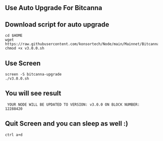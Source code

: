 ## Use Auto Upgrade For Bitcanna

## Download script for auto upgrade
```
cd $HOME
wget https://raw.githubusercontent.com/konsortech/Node/main/Mainnet/Bitcanna/Upgrade/v3.0.0.sh
chmod +x v3.0.0.sh
```

## Use Screen
```
screen -S bitcanna-upgrade
./v3.0.0.sh
```

## You will see result
```
 YOUR NODE WILL BE UPDATED TO VERSION: v3.0.0 ON BLOCK NUMBER: 12288420
```

## Quit Screen and you can sleep as well :)
```
ctrl a+d
```
